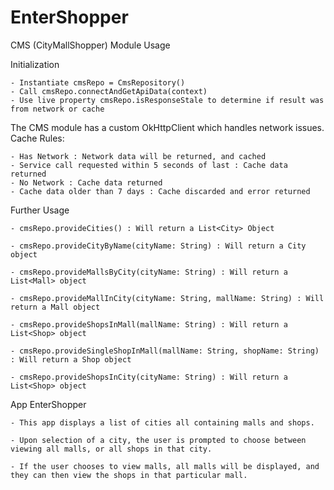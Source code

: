 # EnterShopper

CMS (CityMallShopper) Module Usage

Initialization

	- Instantiate cmsRepo = CmsRepository()
	- Call cmsRepo.connectAndGetApiData(context)
	- Use live property cmsRepo.isResponseStale to determine if result was from network or cache

The CMS module has a custom OkHttpClient which handles network issues.
Cache Rules:

	- Has Network : Network data will be returned, and cached
	- Service call requested within 5 seconds of last : Cache data returned
	- No Network : Cache data returned
	- Cache data older than 7 days : Cache discarded and error returned


Further Usage

	- cmsRepo.provideCities() : Will return a List<City> Object
	
	- cmsRepo.provideCityByName(cityName: String) : Will return a City object
	
	- cmsRepo.provideMallsByCity(cityName: String) : Will return a List<Mall> object
	
	- cmsRepo.provideMallInCity(cityName: String, mallName: String) : Will return a Mall object
	
	- cmsRepo.provideShopsInMall(mallName: String) : Will return a List<Shop> object
	
	- cmsRepo.provideSingleShopInMall(mallName: String, shopName: String) : Will return a Shop object
	
	- cmsRepo.provideShopsInCity(cityName: String) : Will return a List<Shop> object

App EnterShopper

	- This app displays a list of cities all containing malls and shops.

	- Upon selection of a city, the user is prompted to choose between viewing all malls, or all shops in that city.

	- If the user chooses to view malls, all malls will be displayed, and they can then view the shops in that particular mall.
